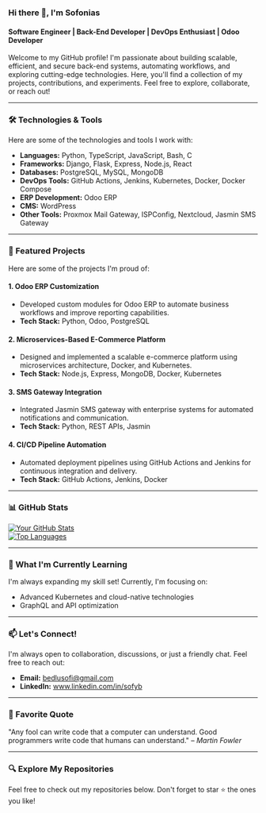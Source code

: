 ### Hi there 👋, I'm Sofonias  
#### Software Engineer | Back-End Developer | DevOps Enthusiast | Odoo Developer

Welcome to my GitHub profile! I'm passionate about building scalable, efficient, and secure back-end systems, automating workflows, and exploring cutting-edge technologies. Here, you'll find a collection of my projects, contributions, and experiments. Feel free to explore, collaborate, or reach out!  

---

### 🛠️ Technologies & Tools  
Here are some of the technologies and tools I work with:  

- **Languages:** Python, TypeScript, JavaScript, Bash, C  
- **Frameworks:** Django, Flask, Express, Node.js, React  
- **Databases:** PostgreSQL, MySQL, MongoDB  
- **DevOps Tools:** GitHub Actions, Jenkins, Kubernetes, Docker, Docker Compose  
- **ERP Development:** Odoo ERP  
- **CMS:** WordPress  
- **Other Tools:** Proxmox Mail Gateway, ISPConfig, Nextcloud, Jasmin SMS Gateway  

---

### 🚀 Featured Projects  
Here are some of the projects I'm proud of:  

#### 1. Odoo ERP Customization  
- Developed custom modules for Odoo ERP to automate business workflows and improve reporting capabilities.  
- **Tech Stack:** Python, Odoo, PostgreSQL  

#### 2. Microservices-Based E-Commerce Platform  
- Designed and implemented a scalable e-commerce platform using microservices architecture, Docker, and Kubernetes.  
- **Tech Stack:** Node.js, Express, MongoDB, Docker, Kubernetes  

#### 3. SMS Gateway Integration  
- Integrated Jasmin SMS gateway with enterprise systems for automated notifications and communication.  
- **Tech Stack:** Python, REST APIs, Jasmin  

#### 4. CI/CD Pipeline Automation  
- Automated deployment pipelines using GitHub Actions and Jenkins for continuous integration and delivery.  
- **Tech Stack:** GitHub Actions, Jenkins, Docker  

---

### 📊 GitHub Stats  
[![Your GitHub Stats](https://github-readme-stats.vercel.app/api?username=sofibedlu&show_icons=true&theme=radical)](https://github.com/sofibedlu)  
[![Top Languages](https://github-readme-stats.vercel.app/api/top-langs/?username=sofibedlu&layout=compact&theme=radical)](https://github.com/sofibedlu)  

---

### 🌱 What I'm Currently Learning  
I'm always expanding my skill set! Currently, I'm focusing on:  
- Advanced Kubernetes and cloud-native technologies   
- GraphQL and API optimization  

---

### 📫 Let's Connect!  
I'm always open to collaboration, discussions, or just a friendly chat. Feel free to reach out:  
- **Email:** bedlusofi@gmail.com  
- **LinkedIn:** www.linkedin.com/in/sofyb

---

### 📜 Favorite Quote  
"Any fool can write code that a computer can understand. Good programmers write code that humans can understand." – *Martin Fowler*  

---

### 🔍 Explore My Repositories  
Feel free to check out my repositories below. Don't forget to star ⭐ the ones you like!  


